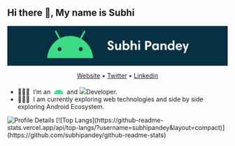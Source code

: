 <h2>Hi there 👋, My name is Subhi</h2>
<p align="center">
  <img align="center" alt="Meme Studio" src="https://github.com/subhipandey/subhipandey/blob/master/img/front.png" />
</p>

<p align="center">
  <a href="https://www.subhipandey.me">Website</a> •
  <a href="https://twitter.com/subhipandeydev">Twitter</a> •
  <a href="https://www.linkedin.com/in/subhipandey">Linkedin</a>
</p>

- 👨🏻‍💻  &nbsp;I’m an<img src="https://github.com/nisrulz/nisrulz/blob/master/img/android.png" height=20 />and <img src="https://github.com/subhipandey/subhipandey/blob/master/img/web.png" height=20 />Developer.
- 👨🏻‍🔬  &nbsp;I am currently exploring web technologies and side by side exploring Android Ecosystem.

 <img src="http://github-profile-summary-cards.vercel.app/api/cards/profile-details?username=subhipandey&theme=transparent" alt="Profile Details">
 [![Top Langs](https://github-readme-stats.vercel.app/api/top-langs/?username=subhipandey&layout=compact)](https://github.com/subhipandey/github-readme-stats)


